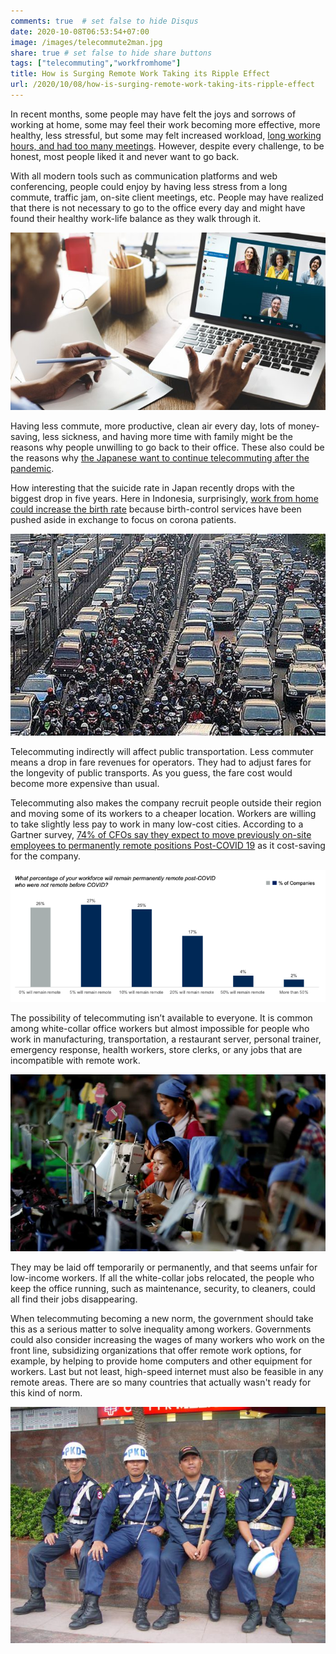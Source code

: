 ```yaml
---
comments: true	# set false to hide Disqus
date: 2020-10-08T06:53:54+07:00
image: /images/telecommute2man.jpg
share: true	# set false to hide share buttons
tags: ["telecommuting","workfromhome"]
title: How is Surging Remote Work Taking its Ripple Effect
url: /2020/10/08/how-is-surging-remote-work-taking-its-ripple-effect
---
```


In recent months, some people may have felt the joys and sorrows of working at home, some may feel their work becoming more effective, more healthy, less stressful, but some may felt increased workload, [long working hours, and had too many meetings](https://www.cnnindonesia.com/gaya-hidup/20200901102717-284-541464/studi-soal-wfh-kerja-lebih-panjang-dan-rapat-lebih-banyak). However, despite every challenge, to be honest, most people liked it and never want to go back.

With all modern tools such as communication platforms and web conferencing, people could enjoy by having less stress from a long commute, traffic jam, on-site client meetings, etc. People may have realized that there is not necessary to go to the office every day and might have found their healthy work-life balance as they walk through it.

![web conferencing](/images/webconf.jpg "source: statemag.state.gov")

Having less commute, more productive, clean air every day, lots of money-saving, less sickness, and having more time with family might be the reasons why people unwilling to go back to their office. These also could be the reasons why [the Japanese want to continue telecommuting after the pandemic](https://9gag.com/gag/aMxjNb1).

How interesting that the suicide rate in Japan recently drops with the biggest drop in five years. Here in Indonesia, surprisingly, [work from home could increase the birth rate](https://www.thejakartapost.com/news/2020/07/01/pandemic-fuelled-baby-boom-has-many-indonesians-worried.html) because birth-control services have been pushed aside in exchange to focus on corona patients. 

![Jakarta traffic](/images/jakartatraffic.jpg "Jakarta traffic. Could you imagine you had to face this mess every morning?")

Telecommuting indirectly will affect public transportation. Less commuter means a drop in fare revenues for operators. They had to adjust fares for the longevity of public transports. As you guess, the fare cost would become more expensive than usual.

Telecommuting also makes the company recruit people outside their region and moving some of its workers to a cheaper location. Workers are willing to take slightly less pay to work in many low-cost cities. According to a Gartner survey, [74% of CFOs say they expect to move previously on-site employees to permanently remote positions Post-COVID 19](https://www.gartner.com/en/newsroom/press-releases/2020-04-03-gartner-cfo-surey-reveals-74-percent-of-organizations-to-shift-some-employees-to-remote-work-permanently2) as it cost-saving for the company.

![Gartner survey](/images/cohotrm.png "74% of Companies Plan to Permanently Shift to More Remote Work Post COVID-19. Source: Gartner (April 2020)")

The possibility of telecommuting isn’t available to everyone. It is common among white-collar office workers but almost impossible for people who work in manufacturing, transportation, a restaurant server, personal trainer, emergency response, health workers, store clerks, or any jobs that are incompatible with remote work. 

![Taiwan manufacture](/images/taiwanfootwarefactory.jpg "Taiwan manufacture Complete Honor Footwear Industrial. REUTERS/Ann Wang")

They may be laid off temporarily or permanently, and that seems unfair for low-income workers. If all the white-collar jobs relocated, the people who keep the office running, such as maintenance, security, to cleaners, could all find their jobs disappearing.

When telecommuting becoming a new norm, the government should take this as a serious matter to solve inequality among workers. Governments could also consider increasing the wages of many workers who work on the front line, subsidizing organizations that offer remote work options, for example, by helping to provide home computers and other equipment for workers. Last but not least, high-speed internet must also be feasible in any remote areas. There are so many countries that actually wasn't ready for this kind of norm.

![jakarta security](/images/jktsecurity.jpg)
